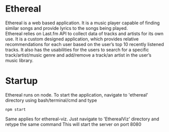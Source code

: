 # Ethereal
Ethereal is a web based application. It is a music player capable of finding similar songs and provide lyrics to the songs being played.  
Ethereal relies on Last.fm API to collect data of tracks and artists for its own use. It is a custom designed application, which provides relative recommendations for each user based on the user’s top 10 recently listened tracks. It also has the usabilities for the users to search for a specific track/artist/music genre and add/remove a track/an artist in the user’s music library.

# Startup
Ethereal runs on node. To start the application, navigate to 'ethereal' directory using bash/terminal/cmd and type  
```
npm start
```
Same applies for ethereal-viz. Just navigate to 'EtherealViz' directory and retype the same command
This will start the server on port 8080
